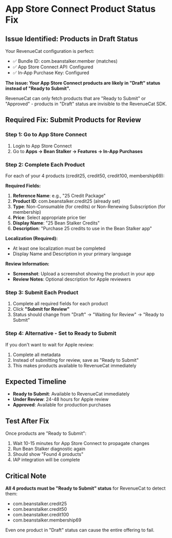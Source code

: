 # App Store Connect Product Status Fix

## Issue Identified: Products in Draft Status

Your RevenueCat configuration is perfect:
- ✅ Bundle ID: com.beanstalker.member (matches)
- ✅ App Store Connect API: Configured
- ✅ In-App Purchase Key: Configured

**The issue: Your App Store Connect products are likely in "Draft" status instead of "Ready to Submit".**

RevenueCat can only fetch products that are "Ready to Submit" or "Approved" - products in "Draft" status are invisible to the RevenueCat SDK.

## Required Fix: Submit Products for Review

### Step 1: Go to App Store Connect
1. Login to App Store Connect
2. Go to **Apps → Bean Stalker → Features → In-App Purchases**

### Step 2: Complete Each Product
For each of your 4 products (credit25, credit50, credit100, membership69):

**Required Fields:**
1. **Reference Name**: e.g., "25 Credit Package"
2. **Product ID**: com.beanstalker.credit25 (already set)
3. **Type**: Non-Consumable (for credits) or Non-Renewing Subscription (for membership)
4. **Price**: Select appropriate price tier
5. **Display Name**: "25 Bean Stalker Credits" 
6. **Description**: "Purchase 25 credits to use in the Bean Stalker app"

**Localization (Required):**
- At least one localization must be completed
- Display Name and Description in your primary language

**Review Information:**
- **Screenshot**: Upload a screenshot showing the product in your app
- **Review Notes**: Optional description for Apple reviewers

### Step 3: Submit Each Product
1. Complete all required fields for each product
2. Click **"Submit for Review"** 
3. Status should change from "Draft" → "Waiting for Review" → "Ready to Submit"

### Step 4: Alternative - Set to Ready to Submit
If you don't want to wait for Apple review:
1. Complete all metadata
2. Instead of submitting for review, save as "Ready to Submit"
3. This makes products available to RevenueCat immediately

## Expected Timeline
- **Ready to Submit**: Available to RevenueCat immediately
- **Under Review**: 24-48 hours for Apple review
- **Approved**: Available for production purchases

## Test After Fix
Once products are "Ready to Submit":
1. Wait 10-15 minutes for App Store Connect to propagate changes
2. Run Bean Stalker diagnostic again
3. Should show "Found 4 products"
4. IAP integration will be complete

## Critical Note
**All 4 products must be "Ready to Submit" status** for RevenueCat to detect them:
- com.beanstalker.credit25
- com.beanstalker.credit50  
- com.beanstalker.credit100
- com.beanstalker.membership69

Even one product in "Draft" status can cause the entire offering to fail.